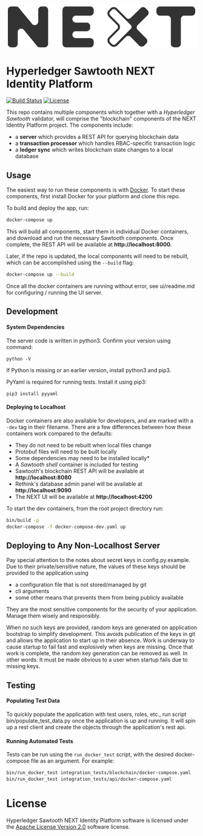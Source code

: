 ![logo](logo.png)

# Hyperledger Sawtooth NEXT Identity Platform

[![Build Status](https://travis-ci.org/hyperledger/sawtooth-next-directory.svg?branch=master)](https://travis-ci.org/hyperledger/sawtooth-next-directory)
[![License](https://img.shields.io/badge/License-Apache%202.0-yellowgreen.svg)](https://github.com/hyperledger/sawtooth-next-directory/blob/master/LICENSE)

This repo contains multiple components which together with a
_Hyperledger Sawtooth_ validator, will comprise the "blockchain" components
of the NEXT Identity Platform project. The components include:

- a **server** which provides a REST API for querying blockchain data
- a **transaction processor** which handles RBAC-specific transaction logic
- a **ledger sync** which writes blockchain state changes to a local database


## Usage

The easiest way to run these components is with
[Docker](https://www.docker.com/what-docker). To start these components,
first install Docker for your platform and clone this repo.


To build and deploy the app, run:

```bash
docker-compose up
```

This will build all components, start them in individual Docker containers,
and download and run the necessary Sawtooth components. Once complete, the
REST API will be available at **http://localhost:8000**.

Later, if the repo is updated, the local components will need to be rebuilt,
which can be accomplished using the `--build` flag:

```bash
docker-compose up --build
```

Once all the docker containers are running without error, see ui/readme.md
for configuring / running the UI server.

## Development

#### System Dependencies 

The server code is written in python3. Confirm your version using command:

    python -V

If Python is missing or an earlier version, install python3 and pip3. 

PyYaml is required for running tests. Install it using pip3:

    pip3 install pyyaml


#### Deploying to Localhost

Docker containers are also available for developers, and are marked with a
`-dev` tag in their filename. There are a few differences between how these
containers work compared to the defaults:

- They do not need to be rebuilt when local files change
- Protobuf files will need to be built locally
- Some dependencies may need to be installed locally\*
- A _Sawtooth shell_ container is included for testing
- Sawtooth's blockchain REST API will be available at **http://localhost:8080**
- Rethink's database admin panel will be available at **http://localhost:9090**
- The NEXT UI will be available at **http://localhost:4200**

To start the dev containers, from the root project directory run:

```bash
bin/build -p
docker-compose -f docker-compose-dev.yaml up
```

## Deploying to Any Non-Localhost Server

Pay special attention to the notes about secret keys in config.py.example. 
Due to their private/sensitive nature, the values of these keys should be 
provided to the application using 
  - a configuration file that is not stored/managed by git 
  - cli arguments 
  - some other means that prevents them from being publicly available
  
They are the most sensitive components for the security of your application.
Manage them wisely and responsibly.

When no such keys are provided, random keys are generated on application
bootstrap to simplify development. This avoids publication of the keys in
git and allows the application to start up in their absence. Work is 
underway to cause startup to fail fast and explosively when keys are missing.
Once that work is complete, the random key generation can be removed as well.
In other words: It must be made obvious to a user when startup fails due to 
missing keys.


## Testing

#### Populating Test Data

To quickly populate the application with test users, roles, etc., run script 
bin/populate_test_data.py once the application is up and running. It will spin up
a rest client and create the objects through the application's rest api.

#### Running Automated Tests

Tests can be run using the `run_docker_test` script, with the desired
docker-compose file as an argument. For example:

```bash
bin/run_docker_test integration_tests/blockchain/docker-compose.yaml
bin/run_docker_test integration_tests/api/docker-compose.yaml
```

# License

Hyperledger Sawtooth NEXT Identity Platform software is licensed under the 
[Apache License Version 2.0](LICENSE) software license.
